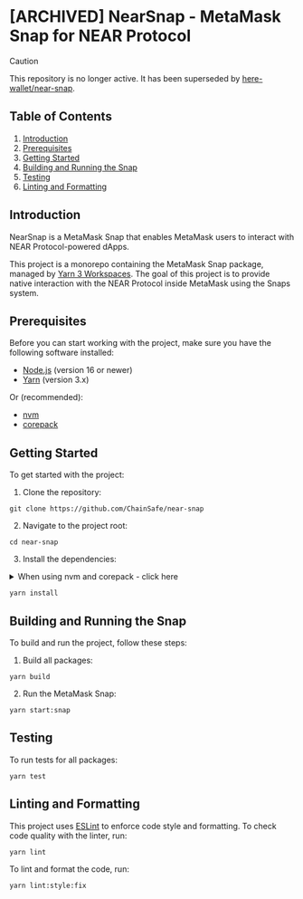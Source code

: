 # [ARCHIVED] NearSnap - MetaMask Snap for NEAR Protocol

> [!CAUTION]
> This repository is no longer active. It has been superseded by [here-wallet/near-snap](https://github.com/here-wallet/near-snap).

## Table of Contents

1. [Introduction](#introduction)
2. [Prerequisites](#prerequisites)
3. [Getting Started](#getting-started)
4. [Building and Running the Snap](#building-and-running-the-snap)
5. [Testing](#testing)
6. [Linting and Formatting](#linting-and-formatting)

<a name="introduction"></a>
## Introduction

NearSnap is a MetaMask Snap that enables MetaMask users to interact with NEAR Protocol-powered dApps.

This project is a monorepo containing the MetaMask Snap package, managed by [Yarn 3 Workspaces](https://yarnpkg.com/features/workspaces). The goal of this project is to provide native interaction with the NEAR Protocol inside MetaMask using the Snaps system.

<a name="prerequisites"></a>
## Prerequisites

Before you can start working with the project, make sure you have the following software installed:

- [Node.js](https://nodejs.org/) (version 16 or newer)
- [Yarn](https://yarnpkg.com/) (version 3.x)

Or (recommended):

- [nvm](https://github.com/nvm-sh/nvm)
- [corepack](https://github.com/nodejs/corepack)

<a name="getting-started"></a>
## Getting Started

To get started with the project:

1. Clone the repository:

```shell
git clone https://github.com/ChainSafe/near-snap
```

2. Navigate to the project root:

```shell
cd near-snap
```

3. Install the dependencies:

<details>
    <summary>When using nvm and corepack - click here</summary>

    nvm use
    corepack enable

</details>

```shell
yarn install
```

<a name="building-and-running-the-snap"></a>
## Building and Running the Snap

To build and run the project, follow these steps:

1. Build all packages:

```shell
yarn build
```

2. Run the MetaMask Snap:

```shell
yarn start:snap
```

<a name="testing"></a>
## Testing

To run tests for all packages:

```shell
yarn test
```

<a name="linting-and-formatting"></a>
## Linting and Formatting

This project uses [ESLint](https://eslint.org/) to enforce code style and formatting. To check code quality with the linter, run:

```shell
yarn lint
```

To lint and format the code, run:

```shell
yarn lint:style:fix
```

